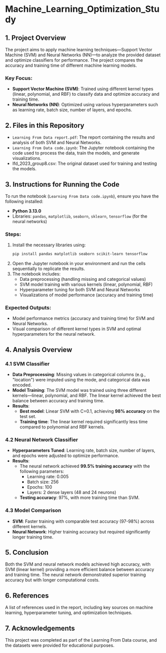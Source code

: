 # Machine_Learning_Optimization_Study
## 1. Project Overview

The project aims to apply machine learning techniques—Support Vector Machine (SVM) and Neural Networks (NN)—to analyze the provided dataset and optimize classifiers for performance. The project compares the accuracy and training time of different machine learning models.

### Key Focus:
- **Support Vector Machine (SVM)**: Trained using different kernel types (linear, polynomial, and RBF) to classify data and optimize accuracy and training time.
- **Neural Networks (NN)**: Optimized using various hyperparameters such as learning rate, batch size, number of layers, and epochs.

## 2. Files in this Repository

- `Learning From Data report.pdf`: The report containing the results and analysis of both SVM and Neural Networks.
- `Learning From Data code.ipynb`: The Jupyter notebook containing the code used to process the data, train the models, and generate visualizations.
- lfd_2023_group8.csv: The original dataset used for training and testing the models.

## 3. Instructions for Running the Code

To run the notebook (`Learning From Data code.ipynb`), ensure you have the following installed:
- **Python 3.13.0**
- Libraries: `pandas`, `matplotlib`, `seaborn`, `sklearn`, `tensorflow` (for the neural networks)

### Steps:
1. Install the necessary libraries using:
   ```bash
   pip install pandas matplotlib seaborn scikit-learn tensorflow
   ```
2. Open the Jupyter notebook in your environment and run the cells sequentially to replicate the results.
3. The notebook includes:
   - Data preprocessing (handling missing and categorical values)
   - SVM model training with various kernels (linear, polynomial, RBF)
   - Hyperparameter tuning for both SVM and Neural Networks
   - Visualizations of model performance (accuracy and training time)

### Expected Outputs:
- Model performance metrics (accuracy and training time) for SVM and Neural Networks.
- Visual comparison of different kernel types in SVM and optimal hyperparameters for the neural network.

## 4. Analysis Overview

### 4.1 SVM Classifier
- **Data Preprocessing**: Missing values in categorical columns (e.g., "location") were imputed using the mode, and categorical data was encoded.
- **Model Training**: The SVM model was trained using three different kernels—linear, polynomial, and RBF. The linear kernel achieved the best balance between accuracy and training time.
- **Results**:
  - **Best model**: Linear SVM with C=0.1, achieving **98% accuracy** on the test set.
  - **Training time**: The linear kernel required significantly less time compared to polynomial and RBF kernels.

### 4.2 Neural Network Classifier
- **Hyperparameters Tuned**: Learning rate, batch size, number of layers, and epochs were adjusted to optimize performance.
- **Results**:
  - The neural network achieved **99.5% training accuracy** with the following parameters:
    - Learning rate: 0.005
    - Batch size: 256
    - Epochs: 100
    - Layers: 2 dense layers (48 and 24 neurons)
  - **Testing accuracy**: 97%, with more training time than SVM.

### 4.3 Model Comparison
- **SVM**: Faster training with comparable test accuracy (97-98%) across different kernels.
- **Neural Network**: Higher training accuracy but required significantly longer training time.

## 5. Conclusion

Both the SVM and neural network models achieved high accuracy, with SVM (linear kernel) providing a more efficient balance between accuracy and training time. The neural network demonstrated superior training accuracy but with longer computational costs.

## 6. References

A list of references used in the report, including key sources on machine learning, hyperparameter tuning, and optimization techniques.

## 7. Acknowledgements

This project was completed as part of the Learning From Data course, and the datasets were provided for educational purposes.

